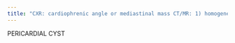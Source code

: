 ```yaml
---
title: "CXR: cardiophrenic angle or mediastinal mass CT/MR: 1) homogeneous fluid density mass 2) connected to the pericardium 3) no enhancement MR: variable T1 (Bright if proteinaceous), Bright T2  PERICARDIAL HEMATOMA: acute: Bright T1, subacute: Intermediate T1, chronic: dark T1"
---
```

PERICARDIAL CYST


